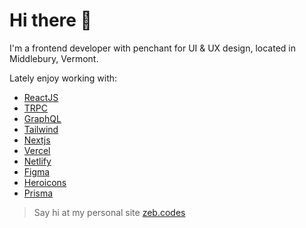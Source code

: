 # Hi there 👋

I'm a frontend developer with penchant for UI & UX design, located in Middlebury, Vermont.

Lately enjoy working with:
- [ReactJS](https://reactjs.org/)
- [TRPC](https://trpc.io/)
- [GraphQL](https://graphql.org/)
- [Tailwind](https://tailwindcss.com/)
- [Nextjs](https://nextjs.org/)
- [Vercel](https://vercel.com/)
- [Netlify](https://www.netlify.com/)
- [Figma](http://figma.com/)
- [Heroicons](https://heroicons.com/)
- [Prisma](https://www.prisma.io/)

> Say hi at my personal site [zeb.codes](https://zeb.codes) 

